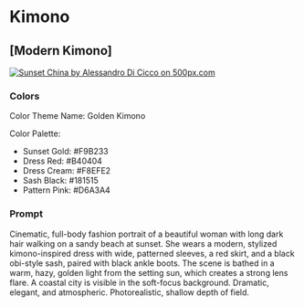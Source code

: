# Kimono

## [Modern Kimono]

[![Sunset China by Alessandro Di Cicco on 500px.com](https://drscdn.500px.org/photo/252309107/q%3D75_m%3D600/v2?sig=23050f10dd39903541716c3adccd1142fbc796595819ae5c243e7e744ee33695)](https://500px.com/photo/252309107/sunset-china-by-alessandro-di-cicco)

### Colors

Color Theme Name: Golden Kimono

Color Palette:

- Sunset Gold: #F9B233
- Dress Red: #B40404
- Dress Cream: #F8EFE2
- Sash Black: #181515
- Pattern Pink: #D6A3A4

### Prompt

Cinematic, full-body fashion portrait of a beautiful woman with long dark hair walking on a sandy beach at sunset. She wears a modern, stylized kimono-inspired dress with wide, patterned sleeves, a red skirt, and a black obi-style sash, paired with black ankle boots. The scene is bathed in a warm, hazy, golden light from the setting sun, which creates a strong lens flare. A coastal city is visible in the soft-focus background. Dramatic, elegant, and atmospheric. Photorealistic, shallow depth of field.